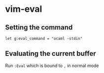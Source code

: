 # vim-eval

## Setting the command

    let g:eval_command = "ocaml -stdin"

## Evaluating the current buffer

Run `:Eval` which is bound to `,` in normal mode
